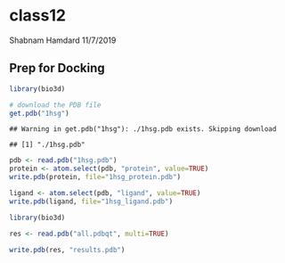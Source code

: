 class12
================
Shabnam Hamdard
11/7/2019

## Prep for Docking

``` r
library(bio3d)

# download the PDB file
get.pdb("1hsg")
```

    ## Warning in get.pdb("1hsg"): ./1hsg.pdb exists. Skipping download

    ## [1] "./1hsg.pdb"

``` r
pdb <- read.pdb("1hsg.pdb")
protein <- atom.select(pdb, "protein", value=TRUE)
write.pdb(protein, file="1hsg_protein.pdb")
```

``` r
ligand <- atom.select(pdb, "ligand", value=TRUE)
write.pdb(ligand, file="1hsg_ligand.pdb")
```

``` r
library(bio3d)

res <- read.pdb("all.pdbqt", multi=TRUE)

write.pdb(res, "results.pdb")
```
